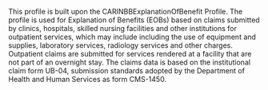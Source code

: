 This profile is built upon the CARINBBExplanationOfBenefit Profile. The profile is used for Explanation of Benefits (EOBs) based on claims submitted by clinics, hospitals, skilled nursing facilities and other institutions for outpatient services, which may include including the use of equipment and supplies, laboratory services, radiology services and other charges.  Outpatient claims are submitted for services rendered at a facility that are not part of an overnight stay. The claims data is based on the institutional claim form UB-04, submission standards adopted by the Department of Health and Human Services as form CMS-1450.
